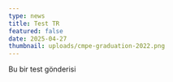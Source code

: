 ```yaml
---
type: news
title: Test TR
featured: false
date: 2025-04-27
thumbnail: uploads/cmpe-graduation-2022.png
---
```

Bu bir test gönderisi

